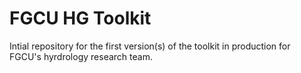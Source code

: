 # FGCU HG Toolkit
 Intial repository for the first version(s) of the toolkit in production for FGCU's hyrdrology research team.
